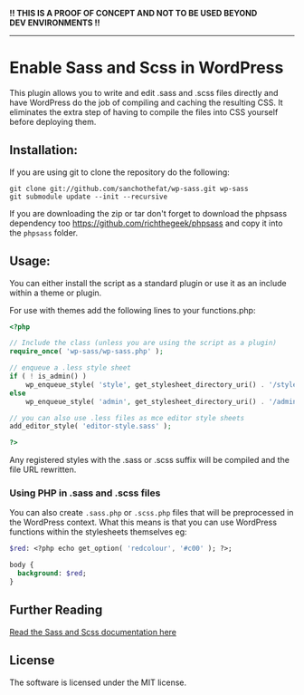 **!! THIS IS A PROOF OF CONCEPT AND NOT TO BE USED BEYOND DEV ENVIRONMENTS !!**

---

# Enable Sass and Scss in WordPress

This plugin allows you to write and edit .sass and .scss files directly and
have WordPress do the job of compiling and caching the resulting CSS. It
eliminates the extra step of having to compile the files into CSS yourself
before deploying them.

## Installation:

If you are using git to clone the repository do the following:

    git clone git://github.com/sanchothefat/wp-sass.git wp-sass
    git submodule update --init --recursive

If you are downloading the zip or tar don't forget to download the phpsass
dependency too https://github.com/richthegeek/phpsass and copy it into the `phpsass`
folder.

## Usage:

You can either install the script as a standard plugin or use it as an include within a theme or plugin.

For use with themes add the following lines to your functions.php:

```php
<?php

// Include the class (unless you are using the script as a plugin)
require_once( 'wp-sass/wp-sass.php' );

// enqueue a .less style sheet
if ( ! is_admin() )
    wp_enqueue_style( 'style', get_stylesheet_directory_uri() . '/style.scss' );
else
	wp_enqueue_style( 'admin', get_stylesheet_directory_uri() . '/admin.sass.php' );

// you can also use .less files as mce editor style sheets
add_editor_style( 'editor-style.sass' );

?>
```

Any registered styles with the .sass or .scss suffix will be compiled and the file URL
rewritten.

### Using PHP in .sass and .scss files

You can also create `.sass.php` or `.scss.php` files that will be preprocessed in the WordPress context.
What this means is that you can use WordPress functions within the stylesheets themselves eg:

```sass
$red: <?php echo get_option( 'redcolour', '#c00' ); ?>;

body {
  background: $red;
}
```

## Further Reading

[Read the Sass and Scss documentation here](http://sass-lang.com/)


## License

The software is licensed under the MIT license.
